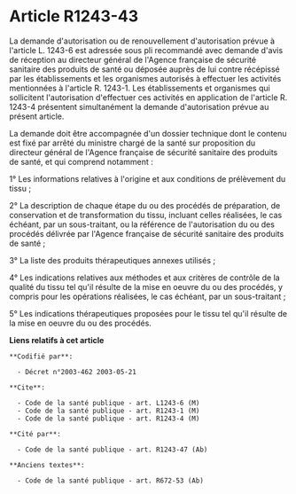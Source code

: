 # Article R1243-43

La demande d'autorisation ou de renouvellement d'autorisation prévue à l'article L. 1243-6 est adressée sous pli recommandé
avec demande d'avis de réception au directeur général de l'Agence française de sécurité sanitaire des produits de santé ou
déposée auprès de lui contre récépissé par les établissements et les organismes autorisés à effectuer les activités
mentionnées à l'article R. 1243-1. Les établissements et organismes qui sollicitent l'autorisation d'effectuer ces activités
en application de l'article R. 1243-4 présentent simultanément la demande d'autorisation prévue au présent article.

La demande doit être accompagnée d'un dossier technique dont le contenu est fixé par arrêté du ministre chargé de la santé
sur proposition du directeur général de l'Agence française de sécurité sanitaire des produits de santé, et qui comprend
notamment :

1° Les informations relatives à l'origine et aux conditions de prélèvement du tissu ;

2° La description de chaque étape du ou des procédés de préparation, de conservation et de transformation du tissu, incluant
celles réalisées, le cas échéant, par un sous-traitant, ou la référence de l'autorisation du ou des procédés délivrée par
l'Agence française de sécurité sanitaire des produits de santé ;

3° La liste des produits thérapeutiques annexes utilisés ;

4° Les indications relatives aux méthodes et aux critères de contrôle de la qualité du tissu tel qu'il résulte de la mise en
oeuvre du ou des procédés, y compris pour les opérations réalisées, le cas échéant, par un sous-traitant ;

5° Les indications thérapeutiques proposées pour le tissu tel qu'il résulte de la mise en oeuvre du ou des procédés.

**Liens relatifs à cet article**

	**Codifié par**:

	  - Décret n°2003-462 2003-05-21

	**Cite**:

	  - Code de la santé publique - art. L1243-6 (M)
	  - Code de la santé publique - art. R1243-1 (M)
	  - Code de la santé publique - art. R1243-4 (M)

	**Cité par**:

	  - Code de la santé publique - art. R1243-47 (Ab)

	**Anciens textes**:

	  - Code de la santé publique - art. R672-53 (Ab)
